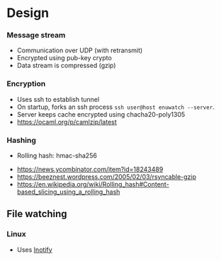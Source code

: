 # Design

### Message stream

* Communication over UDP (with retransmit)
* Encrypted using pub-key crypto
* Data stream is compressed (gzip)

### Encryption

* Uses ssh to establish tunnel
* On startup, forks an ssh process `ssh user@host enuwatch --server`.
* Server keeps cache encrypted using chacha20-poly1305
* https://ocaml.org/p/camlzip/latest

### Hashing

* Rolling hash: hmac-sha256
 - <https://news.ycombinator.com/item?id=18243489>
 - <https://beeznest.wordpress.com/2005/02/03/rsyncable-gzip>
 - <https://en.wikipedia.org/wiki/Rolling_hash#Content-based_slicing_using_a_rolling_hash>

## File watching

### Linux

* Uses [Inotify](https://man7.org/linux/man-pages/man7/inotify.7.html)

